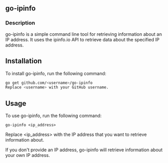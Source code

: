 ## go-ipinfo
### Description
go-ipinfo is a simple command line tool for retrieving information about an IP address. It uses the ipinfo.io API to retrieve data about the specified IP address.

## Installation
To install go-ipinfo, run the following command:

 
``` bash
go get github.com/<username>/go-ipinfo
Replace <username> with your GitHub username.
```
## Usage
To use go-ipinfo, run the following command:


```
go-ipinfo <ip_address>
```
Replace <ip_address> with the IP address that you want to retrieve information about.

If you don't provide an IP address, go-ipinfo will retrieve information about your own IP address.

 